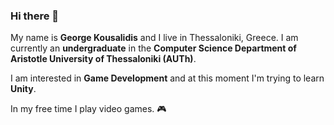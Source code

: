 ### Hi there 👋

My name is **George Kousalidis** and I live in Thessaloniki, Greece. I am currently an **undergraduate** in the **Computer Science Department of Aristotle University of Thessaloniki (AUTh)**.

I am interested in **Game Development** and at this moment I'm trying to learn **Unity**.

In my free time I play video games. 🎮 
